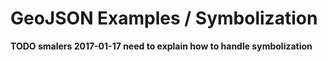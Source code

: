 # GeoJSON Examples / Symbolization

**TODO smalers 2017-01-17 need to explain how to handle symbolization**
